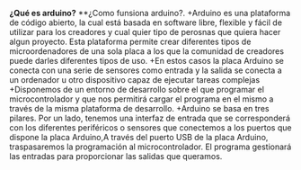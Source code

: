 **¿Qué es arduino?** 
**¿Como funsiona arduino?. 
+Arduino es una plataforma  de código abierto, la cual está basada en software libre, flexible y fácil de utilizar para los creadores y cual quier tipo de perosnas que quiera hacer algun proyecto. Esta plataforma permite crear diferentes tipos de microordenadores de una sola placa a los que la comunidad de creadores puede darles diferentes tipos de uso.
+En estos casos la placa Arduino se conecta con una serie de sensores como entrada y la salida se conecta a un ordenador u otro dispositivo capaz de ejecutar tareas complejas
+Disponemos de un entorno de desarrollo sobre el que programar el microcontrolador y que nos permitirá cargar el programa en el mismo a través de la misma plataforma de desarrollo. 
+Arduino se basa en tres pilares. Por un lado, tenemos una interfaz de entrada que se corresponderá con los diferentes periféricos o sensores que conectemos a los puertos que dispone la placa Arduino,A través del puerto USB de la placa Arduino, traspasaremos la programación al microcontrolador. El programa gestionará las entradas para proporcionar las salidas que queramos.
